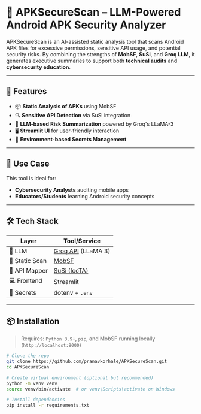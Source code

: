 # 🔐 APKSecureScan – LLM-Powered Android APK Security Analyzer

APKSecureScan is an AI-assisted static analysis tool that scans Android APK files for excessive permissions, sensitive API usage, and potential security risks. By combining the strengths of **MobSF**, **SuSi**, and **Groq LLM**, it generates executive summaries to support both **technical audits** and **cybersecurity education**.

---

## 🚀 Features

- 📦 **Static Analysis of APKs** using MobSF
- 🔍 **Sensitive API Detection** via SuSi integration
- 🤖 **LLM-based Risk Summarization** powered by Groq's LLaMA-3
- 🖥️ **Streamlit UI** for user-friendly interaction
- 🔐 **Environment-based Secrets Management**

---

## 🎯 Use Case

This tool is ideal for:
- **Cybersecurity Analysts** auditing mobile apps
- **Educators/Students** learning Android security concepts

---

## 🛠️ Tech Stack

| Layer          | Tool/Service               |
| -------------- | -------------------------- |
| 🧠 LLM         | [Groq API](https://groq.com/) (LLaMA 3) |
| 🔬 Static Scan | [MobSF](https://github.com/MobSF/Mobile-Security-Framework-MobSF) |
| 🔎 API Mapper  | [SuSi (IccTA)](https://github.com/secure-software-engineering/SuSi) |
| 💻 Frontend    | Streamlit                  |
| 🔐 Secrets     | dotenv + `.env`            |

---

## 📦 Installation

> Requires: `Python 3.9+`, `pip`, and MobSF running locally (`http://localhost:8000`)

```bash
# Clone the repo
git clone https://github.com/pranavkorhale/APKSecureScan.git
cd APKSecureScan

# Create virtual environment (optional but recommended)
python -m venv venv
source venv/bin/activate  # or venv\Scripts\activate on Windows

# Install dependencies
pip install -r requirements.txt
